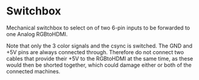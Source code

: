 # Switchbox

Mechanical switchbox to select on of two 6-pin inputs to be forwarded to one Analog RGBtoHDMI.

Note that only the 3 color signals and the csync is switched. The GND and +5V pins are always 
connected through. Therefore do not connect two cables that provide their +5V to the RGBtoHDMI 
at the same time, as these would then be shorted together, which could damage either or 
both of the connected machines.
 
